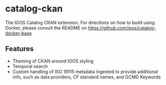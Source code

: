 # catalog-ckan

The IOOS Catalog CKAN extension.  For directions on how to build using Docker, please consult the README on https://github.com/ioos/catalog-docker-base

## Features

- Theming of CKAN around IOOS styling
- Temporal search
- Custom handling of ISO 19115 metadata ingested to provide additional info, such as data providers, CF standard names, and GCMD Keywords
